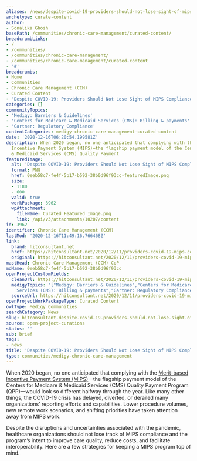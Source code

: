 ```yaml
---
aliases: /news/despite-covid-19-providers-should-not-lose-sight-of-mips-compliance
archetype: curate-content
author:
- Sonalika Ghosh
basePath: /communities/chronic-care-management/curated-content/
breadcrumbLinks:
- /
- /communities/
- /communities/chronic-care-management/
- /communities/chronic-care-management/curated-content
- '#'
breadcrumbs:
- Home
- Communities
- Chronic Care Management (CCM)
- Curated Content
- 'Despite COVID-19: Providers Should Not Lose Sight of MIPS Compliance'
categories: []
communityTopics:
- 'Medigy: Barriers & Guidelines'
- 'Centers for Medicare & Medicaid Services (CMS): Billing & payments'
- 'Gartner: Regulatory Compliance'
contentCategories: medigy-chronic-care-management-curated-content
date: '2020-12-16T06:20:54.199581Z'
description: When 2020 began, no one anticipated that complying with the Merit-based
  Incentive Payment System (MIPS)—the flagship payment model of the Centers for Medicare
  & Medicaid Services (CMS) Quality Payment
featuredImage:
  alt: 'Despite COVID-19: Providers Should Not Lose Sight of MIPS Compliance'
  format: PNG
  href: 0eeb58c7-fe4f-5b17-b592-38b0d96f93cc-featuredImage.png
  size:
  - 1180
  - 600
  valid: true
  workPackage: 3962
  wpAttachment:
    fileName: Curated_Featured_Image.png
    link: /api/v3/attachments/10207/content
id: 3962
identifier: Chronic Care Management (CCM)
lastMod: '2020-12-16T11:49:16.766468Z'
link:
  brand: hitconsultant.net
  href: https://hitconsultant.net/2020/12/11/providers-covid-19-mips-compliance-reporting/#.X9mfbVUzbIV
  original: https://hitconsultant.net/2020/12/11/providers-covid-19-mips-compliance-reporting/#.X9mfbVUzbIV
mastHead: Chronic Care Management (CCM) CoP
mdName: 0eeb58c7-fe4f-5b17-b592-38b0d96f93cc
openProjectCustomFields:
  cleanUrl: https://hitconsultant.net/2020/12/11/providers-covid-19-mips-compliance-reporting/#.X9mfbVUzbIV
  medigyTopics: '["Medigy: Barriers & Guidelines","Centers for Medicare & Medicaid
    Services (CMS): Billing & payments","Gartner: Regulatory Compliance"]'
  sourceUrl: https://hitconsultant.net/2020/12/11/providers-covid-19-mips-compliance-reporting/#.X9mfbVUzbIV
openProjectWorkPackageType: Curated Content
owlType: Medigy Communities
searchCategory: News
slug: hitconsultant-despite-covid-19-providers-should-not-lose-sight-of-mips-compliance
source: open-project-curations
status: ''
sub: brief
tags:
- news
title: 'Despite COVID-19: Providers Should Not Lose Sight of MIPS Compliance'
type: communities/medigy-chronic-care-management
---
```


<p>When 2020 began, no one anticipated that complying with the&nbsp;<a href="https://qpp.cms.gov/mips/overview">Merit-based Incentive Payment System (MIPS)</a>—the flagship payment model of the Centers for Medicare &amp; Medicaid Services (CMS) Quality Payment Program (QPP)—would look so different halfway through the year. Like many other things, the COVID-19 crisis has delayed, diverted, or derailed many organizations’ reporting efforts and capabilities. Lower procedure volumes, new remote work scenarios, and shifting priorities have taken attention away from MIPS work.&nbsp;</p><p>Despite the disruptions and uncertainties associated with the pandemic, healthcare organizations should not lose track of MIPS compliance and the program’s intent to improve care quality, reduce costs, and facilitate interoperability. Here are a few strategies for keeping a MIPS program top of mind.&nbsp;</p>
